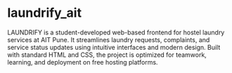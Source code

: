 # laundrify_ait
LAUNDRIFY is a student-developed web-based frontend for hostel laundry services at AIT Pune. It streamlines laundry requests, complaints, and service status updates using intuitive interfaces and modern design. Built with standard HTML and CSS, the project is optimized for teamwork, learning, and deployment on free hosting platforms.
